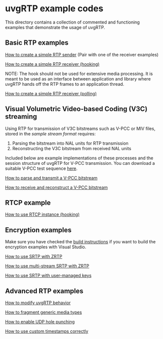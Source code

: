 # uvgRTP example codes

This directory contains a collection of commented and functioning examples that demonstrate the usage of uvgRTP.

## Basic RTP examples

[How to create a simple RTP sender](sending.cc) (Pair with one of the receiver examples)

[How to create a simple RTP receiver (hooking)](receiving_hook.cc)

NOTE: The hook should not be used for extensive media processing. It is meant to be used as an interface between application and library where uvgRTP hands off the RTP frames to an application thread.

[How to create a simple RTP receiver (polling)](receiving_poll.cc)

## Visual Volumetric Video-based Coding (V3C) streaming

Using RTP for transmission of V3C bitstreams such as V-PCC or MIV files, stored in the *sample stream format* requires:
1. Parsing the bitstream into NAL units for RTP transmission
2. Reconstructing the V3C bitstream from received NAL units

Included below are example implementations of these processes and the session structure of uvgRTP for V-PCC transmission. You can download a suitable V-PCC test sequence [here](https://ultravideo.fi/uvgRTP_example_sequence_longdress.vpcc).

[How to parse and transmit a V-PCC bitstream](v3c_sender.cc)

[How to receive and reconstruct a V-PCC bitstream](v3c_receiver.cc)

## RTCP example

[How to use RTCP instance (hooking)](rtcp_hook.cc)

## Encryption examples

Make sure you have checked the [build instructions](../BUILDING.md#linking-uvgrtp-and-crypto-to-an-application) if you want to build the encryption examples with Visual Studio.

[How to use SRTP with ZRTP](srtp_zrtp.cc)

[How to use multi-stream SRTP with ZRTP](zrtp_multistream.cc)

[How to use SRTP with user-managed keys](srtp_user.cc)

## Advanced RTP examples

[How to modify uvgRTP behavior](configuration.cc)

[How to fragment generic media types](sending_generic.cc)

[How to enable UDP hole punching](binding.cc)

[How to use custom timestamps correctly](custom_timestamps.cc)